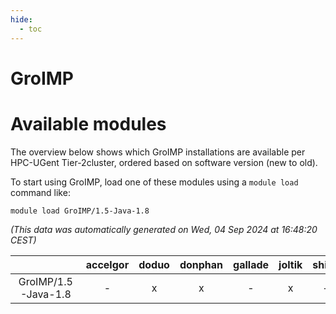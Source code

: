 ```yaml
---
hide:
  - toc
---
```


GroIMP
======

# Available modules


The overview below shows which GroIMP installations are available per HPC-UGent Tier-2cluster, ordered based on software version (new to old).

To start using GroIMP, load one of these modules using a `module load` command like:

```shell
module load GroIMP/1.5-Java-1.8
```

*(This data was automatically generated on Wed, 04 Sep 2024 at 16:48:20 CEST)*  

| |accelgor|doduo|donphan|gallade|joltik|shinx|skitty|
| :---: | :---: | :---: | :---: | :---: | :---: | :---: | :---: |
|GroIMP/1.5-Java-1.8|-|x|x|-|x|-|x|
